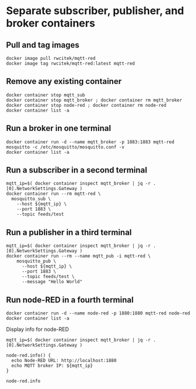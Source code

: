
# Separate subscriber, publisher, and broker containers

## Pull and tag images
```
docker image pull rwcitek/mqtt-red
docker image tag rwcitek/mqtt-red:latest mqtt-red
```


## Remove any existing container
```
docker container stop mqtt_sub
docker container stop mqtt_broker ; docker container rm mqtt_broker
docker container stop node-red ; docker container rm node-red
docker container list -a
```


## Run a broker in one terminal
```
docker container run -d --name mqtt_broker -p 1883:1883 mqtt-red mosquitto -c /etc/mosquitto/mosquitto.conf -v
docker container list -a
```


## Run a subscriber in a second terminal
```
mqtt_ip=$( docker container inspect mqtt_broker | jq -r .[0].NetworkSettings.Gateway )
docker container run --rm mqtt-red \
  mosquitto_sub \
    --host ${mqtt_ip} \
    --port 1883 \
    --topic feeds/test
```


## Run a publisher in a third terminal
```
mqtt_ip=$( docker container inspect mqtt_broker | jq -r .[0].NetworkSettings.Gateway )
docker container run --rm --name mqtt_pub -i mqtt-red \
    mosquitto_pub \
      --host ${mqtt_ip} \
      --port 1883 \
      --topic feeds/test \
      --message "Hello World"
```


## Run node-RED in a fourth terminal
```
docker container run -d --name node-red -p 1880:1880 mqtt-red node-red
docker container list -a
```

Display info for node-RED
```
mqtt_ip=$( docker container inspect mqtt_broker | jq -r .[0].NetworkSettings.Gateway )

node-red.info() {
  echo Node-RED URL: http://localhost:1880
  echo MQTT broker IP: ${mqtt_ip}
}

node-red.info
```



